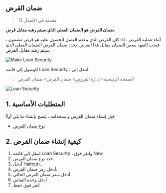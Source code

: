 ## ضمان القرض

> مقدمة في الإصدار 13

**ضمان القرض هو الضمان الفعلي الذي سيتم رهنه مقابل قرض.**

أثناء عملية القرض ، إذا كان القرض الذي يتقدم العميل للحصول عليه هو قرض مضمون ، فيجب التعهد ببعض الضمان مقابل هذا القرض. يحدد ضمان القرض الضمان الفعلي الذي سيتم رهنه مقابل القرض.

![Make Loan Security](https://docs.erpnext.com/files/loan-security-flow.png)

للوصول إلى قائمة Loan Security ، انتقل إلى:

> الصفحة الرئيسية> إدارة القروض> ضمان القرض> ضمان القرض

![Loan Security](https://docs.erpnext.com/files/loan-security.png)

## 1. المتطلبات الأساسية

قبل إنشاء ضمان القرض واستخدامه ، يُنصح بإنشاء ما يلي أولاً:

* [نوع ضمان القرض](https://docs.erpnext.com/docs/v13/user/manual/en/loan-management/loan-security-type)

## 2. كيفية إنشاء ضمان القرض

1. انتقل إلى قائمة Loan Security ، وانقر فوق New.
2. حدد نوع ضمان القرض.
3. أدخل Haircut٪.
4. أدخل رمز ضمان القرض.
5. أدخل سعر ضمان القرض الحالي.
6. أدخل وحدة القياس
7. انقر فوق حفظ.